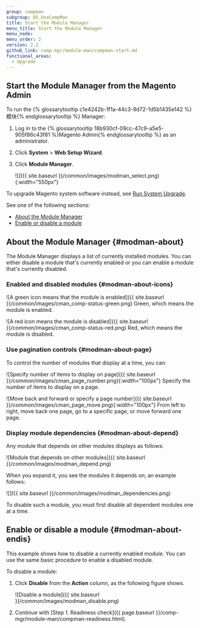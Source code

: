 ```yaml
---
group: compman
subgroup: 05_UseCompMan
title: Start the Module Manager
menu_title: Start the Module Manager
menu_node:
menu_order: 2
version: 2.2
github_link: comp-mgr/module-man/compman-start.md
functional_areas:
  - Upgrade
---
```


<h2 id="compman-access">Start the Module Manager from the Magento Admin</h2>
To run the {% glossarytooltip c1e4242b-1f1a-44c3-9d72-1d5b1435e142 %}模块{% endglossarytooltip %} Manager:

1.	Log in to the {% glossarytooltip 18b930cf-09cc-47c9-a5e5-905f86c43f81 %}Magento Admin{% endglossarytooltip %} as an administrator.
2.	Click **System** > **Web Setup Wizard**.
3.	Click **Module Manager**.

	![]({{ site.baseurl }}/common/images/modman_select.png){:width="550px"}

To upgrade Magento system software instead, see <a href="{{ page.baseurl }}/comp-mgr/upgrader/upgrade-start.html">Run System Upgrade</a>.

See one of the following sections:

*	[About the Module Manager](#modman-about)
*	[Enable or disable a module](#modman-about-endis)

## About the Module Manager {#modman-about}
The Module Manager displays a list of currently installed modules. You can either disable a module that's currently enabled or you can enable a module that's currently disabled.

### Enabled and disabled modules {#modman-about-icons}
![A green icon means that the module is enabled]({{ site.baseurl }}/common/images/cman_comp-status-green.png) Green, which means the module is enabled.

![A red icon means the module is disabled]({{ site.baseurl }}/common/images/cman_comp-status-red.png) Red, which means the module is disabled.

### Use pagination controls {#modman-about-page}
To control the number of modules that display at a time, you can:

![Specify number of items to display on page]({{ site.baseurl }}/common/images/cman_page_number.png){:width="100px"} Specify the number of items to display on a page.

![Move back and forward or specify a page number]({{ site.baseurl }}/common/images/cman_page_move.png){:width="100px"} From left to right, move back one page, go to a specific page, or move forward one page.

### Display module dependencies {#modman-about-depend}
Any module that depends on other modules displays as follows:

![Module that depends on other modules]({{ site.baseurl }}/common/images/modman_depend.png)

When you expand it, you see the modules it depends on; an example follows:

![]({{ site.baseurl }}/common/images/modman_dependencies.png)

To disable such a module, you must first disable all dependent modules one at a time.

## Enable or disable a module {#modman-about-endis}
This example shows how to disable a currently enabled module. You can use the same basic procedure to enable a disabled module.

To disable a module:

1.	Click **Disable** from the **Action** column, as the following figure shows.

	![Disable a module]({{ site.baseurl }}/common/images/modman_disable.png)
2.	Continue with [Step 1. Readiness check]({{ page.baseurl }}/comp-mgr/module-man/compman-readiness.html).
